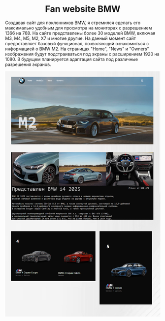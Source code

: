 <h1 align="center"> Fan website BMW </h1>
<p>
  Создавая сайт для поклонников BMW, я стремился сделать его максимально удобным для просмотра на мониторах с разрешением 1366 на 768. На сайте представлены более 30 моделей BMW, включая M3, M4, M5, M2, X7 и многие другие. На данный момент сайт предоставляет базовый функционал, позволяющий ознакомиться с информацией о BMW M2. На страницах "Home", "News" и "Owners" изображения будут подстраиваться под экраны с расширением 1920 на 1080. В будущем планируется адаптация сайта под различные разрешения экранов. 
</p>
<img src="img/github.PNG" alt="фото проекта"/>
